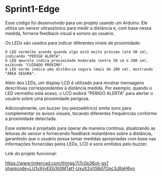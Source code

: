 # Sprint1-Edge

Esse código foi desenvolvido para um projeto usando um Arduino. Ele utiliza um sensor ultrassônico para medir a distância e, com base nessa medida, fornece feedback visual e sonoro ao usuário.

Os LEDs são usados para indicar diferentes níveis de proximidade:

    O LED vermelho acende quando algo está muito próximo (até 50 cm), indicando "PERIGO ALERTA".
    O LED amarelo indica proximidade moderada (entre 50 cm e 200 cm), exibindo "CUIDADO PRÓXIMO".
    O LED verde indica uma distância segura (mais de 200 cm), mostrando "ÁREA SEGURA".

Além dos LEDs, um display LCD é utilizado para mostrar mensagens descritivas correspondentes à distância medida. Por exemplo, quando o LED vermelho está aceso, o LCD exibirá "PERIGO ALERTA" para alertar o usuário sobre uma proximidade perigosa.

Adicionalmente, um buzzer (ou piezoelétrico) emite sons para complementar os avisos visuais, tocando diferentes frequências conforme a proximidade detectada.

Esse sistema é projetado para operar de maneira contínua, atualizando as leituras do sensor e fornecendo feedback instantâneo sobre a distância, garantindo que o usuário possa tomar medidas apropriadas com base nas informações fornecidas pelos LEDs, LCD e sons emitidos pelo buzzer.

Link do projeto funcional:

https://www.tinkercad.com/things/7j7c0p36oij-gs?sharecode=LU1vXijyEEb3li0MTat1-UxuX2y0S6d7Opc3JRaH6yo
